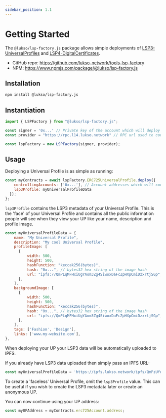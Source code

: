 ```yaml
---
sidebar_position: 1.1
---
```


# Getting Started

The `@lukso/lsp-factory.js` package allows simple deployments of [LSP3-UniversalProfiles](https://github.com/lukso-network/LIPs/blob/main/LSPs/LSP-3-UniversalProfile.md) and [LSP4-DigitalCertificates](https://github.com/lukso-network/LIPs/blob/main/LSPs/LSP-4-DigitalCertificate.md).

- GitHub repo: https://github.com/lukso-network/tools-lsp-factory
- NPM: https://www.npmjs.com/package/@lukso/lsp-factory.js

## Installation

```bash
npm install @lukso/lsp-factory.js
```

## Instantiation

```javascript
import { LSPFactory } from "@lukso/lsp-factory.js";

const signer = '0x...' // Private key of the account which will deploy UPs
const provider = "https://rpc.l14.lukso.network" // RPC url used to connect to the network

const lspFactory = new LSPFactory(signer, provider);
```

## Usage

Deploying a Universal Profile is as simple as running:

```javascript
const myContracts = await lspFactory.ERC725UniversalProfile.deploy({
    controllingAccounts: ['0x...'], // Account addresses which will control the UP
    lsp3Profile: myUniversalProfileData
  });
};
```


`lsp3Profile` contains the LSP3 metadata of your Universal Profile. This is the 'face' of your Universal Profile and contains all the public information people will see when they view your UP like your name, description and profile image.

```javascript
const myUniversalProfileData = {
    name: "My Universal Profile",
    description: "My cool Universal Profile",
    profileImage: [
      {
          width: 500,
          height: 500,
          hashFunction: "keccak256(bytes)",
          hash: "0x...", // bytes32 hex string of the image hash
          url: "ipfs://QmPLqMFHxiUgYAom3Zg4SiwoxDaFcZpHXpCmiDzxrtjSGp",
      },
    ],
    backgroundImage: [
      {
          width: 500,
          height: 500,
          hashFunction: "keccak256(bytes)",
          hash: "0x...", // bytes32 hex string of the image hash
          url: "ipfs://QmPLqMFHxiUgYAom3Zg4SiwoxDaFcZpHXpCmiDzxrtjSGp",
      },
    ],
    tags: ['Fashion', 'Design'],
    links: ['www.my-website.com'],
},
```

When deploying your UP your LSP3 data will be automatically uploaded to IPFS.

If you already have LSP3 data uploaded then simply pass an IPFS URL:
```javascript
const myUniversalProfileData = 'https://ipfs.lukso.network/ipfs/QmPzUfdKhY6vfcTNDnitwKnnpm5GqjYSmw9todNVmi4bqy'
```



To create a 'faceless' Universal Profile, omit the `lsp3Profile` value. This can be useful if you wish to create the LSP3 metadata later or create an anonymous UP. 


You can now continue using your UP address:

```javascript
const myUPAddress = myContracts.erc725Account.address;
```
